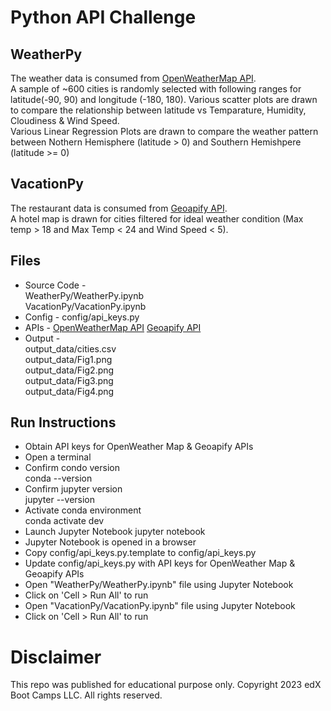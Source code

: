 # Python API Challenge

## WeatherPy

The weather data is consumed from [OpenWeatherMap API](https://openweathermap.org/api).\
A sample of ~600 cities is randomly selected with following ranges for latitude(-90, 90) and longitude (-180, 180).
Various scatter plots are drawn to compare the relationship between latitude vs Temparature, Humidity, Cloudiness & Wind Speed.\
Various Linear Regression Plots are drawn to compare the weather pattern between Nothern Hemisphere (latitude  > 0) and Southern Hemishpere (latitude >= 0)

## VacationPy

The restaurant data is consumed from [Geoapify API](https://apidocs.geoapify.com/).\
A hotel map is drawn for cities filtered for ideal weather condition (Max temp > 18 and Max Temp < 24 and Wind Speed < 5).

## Files
* Source Code -\
  WeatherPy/WeatherPy.ipynb\
  VacationPy/VacationPy.ipynb
* Config -
  config/api_keys.py
* APIs -
  [OpenWeatherMap API](http://api.openweathermap.org/data/2.5/weather)
  [Geoapify API](https://api.geoapify.com/v2/places)
* Output -\
  output_data/cities.csv\
  output_data/Fig1.png\
  output_data/Fig2.png\
  output_data/Fig3.png\
  output_data/Fig4.png
  
## Run Instructions
* Obtain API keys for OpenWeather Map & Geoapify APIs
* Open a terminal
* Confirm condo version\
  conda --version
* Confirm jupyter version\
  jupyter --version
* Activate conda environment\
  conda activate dev
* Launch Jupyter Notebook
  jupyter notebook
* Jupyter Notebook is opened in a browser
* Copy config/api_keys.py.template to config/api_keys.py
* Update config/api_keys.py with API keys for OpenWeather Map & Geoapify APIs
* Open "WeatherPy/WeatherPy.ipynb" file using Jupyter Notebook
* Click on 'Cell > Run All' to run
* Open "VacationPy/VacationPy.ipynb" file using Jupyter Notebook
* Click on 'Cell > Run All' to run

# Disclaimer
This repo was published for educational purpose only. Copyright 2023 edX Boot Camps LLC. All rights reserved.

